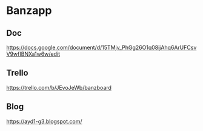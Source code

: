 # Banzapp 


## Doc
https://docs.google.com/document/d/15TMjv_PhGg26O1q08ijAhq6ArUFCsvV9wfIBNXa1w6w/edit

## Trello
https://trello.com/b/JEvoJeWb/banzboard

## Blog
https://ayd1-g3.blogspot.com/